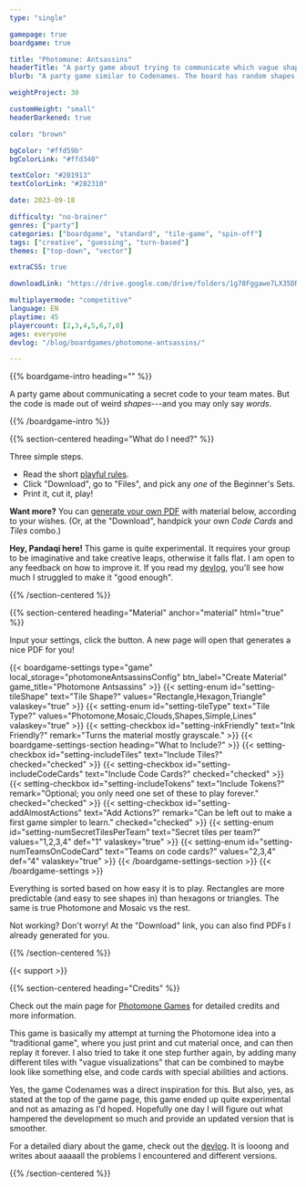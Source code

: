 ```yaml
---
type: "single"

gamepage: true
boardgame: true

title: "Photomone: Antsassins"
headerTitle: "A party game about trying to communicate which vague shape belongs to your team"
blurb: "A party game similar to Codenames. The board has random shapes, and you must somehow communicate which one is yours."

weightProject: 30

customHeight: "small"
headerDarkened: true

color: "brown"

bgColor: "#ffd59b"
bgColorLink: "#ffd340"

textColor: "#201913"
textColorLink: "#282310"

date: 2023-09-18

difficulty: "no-brainer"
genres: ["party"]
categories: ["boardgame", "standard", "tile-game", "spin-off"]
tags: ["creative", "guessing", "turn-based"]
themes: ["top-down", "vector"]

extraCSS: true

downloadLink: "https://drive.google.com/drive/folders/1g78Fggawe7LX35DNlYHZJALXqPZIAPav"

multiplayermode: "competitive"
language: EN
playtime: 45
playercount: [2,3,4,5,6,7,8]
ages: everyone
devlog: "/blog/boardgames/photomone-antsassins/"

---
```


{{% boardgame-intro heading="" %}}

A party game about communicating a secret code to your team mates. But the code is made out of weird _shapes_---and you may only say _words_.

{{% /boardgame-intro %}}

{{% section-centered heading="What do I need?" %}}

Three simple steps.
* Read the short [playful rules](rules).
* Click "Download", go to "Files", and pick any _one_ of the Beginner's Sets.
* Print it, cut it, play!

**Want more?** You can [generate your own PDF](#material) with material below, according to your wishes. (Or, at the "Download", handpick your own _Code Cards_ and _Tiles_ combo.)

**Hey, Pandaqi here!** This game is quite experimental. It requires your group to be imaginative and take creative leaps, otherwise it falls flat. I am open to any feedback on how to improve it. If you read my [devlog](/blog/boardgames/photomone-antsassins/), you'll see how much I struggled to make it "good enough".

{{% /section-centered %}}

{{% section-centered heading="Material" anchor="material" html="true" %}}

<p>Input your settings, click the button. A new page will open that generates a nice PDF for you!</p>

{{< boardgame-settings type="game" local_storage="photomoneAntsassinsConfig" btn_label="Create Material" game_title="Photomone Antsassins" >}}
  {{< setting-enum id="setting-tileShape" text="Tile Shape?" values="Rectangle,Hexagon,Triangle" valaskey="true" >}}
  {{< setting-enum id="setting-tileType" text="Tile Type?" values="Photomone,Mosaic,Clouds,Shapes,Simple,Lines" valaskey="true" >}}
  {{< setting-checkbox id="setting-inkFriendly" text="Ink Friendly?" remark="Turns the material mostly grayscale." >}}
  {{< boardgame-settings-section heading="What to Include?" >}}
    {{< setting-checkbox id="setting-includeTiles" text="Include Tiles?" checked="checked" >}}
    {{< setting-checkbox id="setting-includeCodeCards" text="Include Code Cards?" checked="checked" >}}
    {{< setting-checkbox id="setting-includeTokens" text="Include Tokens?" remark="Optional; you only need one set of these to play forever." checked="checked" >}}
    {{< setting-checkbox id="setting-addAlmostActions" text="Add Actions?" remark="Can be left out to make a first game simpler to learn." checked="checked" >}}
    {{< setting-enum id="setting-numSecretTilesPerTeam" text="Secret tiles per team?" values="1,2,3,4" def="1" valaskey="true" >}}
    {{< setting-enum id="setting-numTeamsOnCodeCard" text="Teams on code cards?" values="2,3,4" def="4" valaskey="true" >}}
  {{< /boardgame-settings-section >}}
{{< /boardgame-settings >}}

<p class="remark-below-settings">Everything is sorted based on how easy it is to play. Rectangles are more predictable (and easy to see shapes in) than hexagons or triangles. The same is true Photomone and Mosaic vs the rest.</p> 

<p class="remark-below-settings">Not working? Don't worry! At the "Download" link, you can also find PDFs I already generated for you.</p> 

{{% /section-centered %}}

{{< support >}}

{{% section-centered heading="Credits" %}}

Check out the main page for [Photomone Games](/photomone-games/) for detailed credits and more information.

This game is basically my attempt at turning the Photomone idea into a "traditional game", where you just print and cut material once, and can then replay it forever. I also tried to take it one step further again, by adding many different tiles with "vague visualizations" that can be combined to maybe look like something else, and code cards with special abilities and actions.

Yes, the game Codenames was a direct inspiration for this. But also, yes, as stated at the top of the game page, this game ended up quite experimental and not as amazing as I'd hoped. Hopefully one day I will figure out what hampered the development so much and provide an updated version that is smoother.

For a detailed diary about the game, check out the [devlog](/blog/boardgames/photomone-antsassins/). It is looong and writes about aaaaall the problems I encountered and different versions.

{{% /section-centered %}}